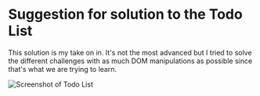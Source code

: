 # Suggestion for solution to the Todo List

This solution is my take on in. It's not the most advanced but I tried to solve the different challenges with as much DOM manipulations as possible since that's what we are trying to learn.

![Screenshot of Todo List](assets/screenshot.png)
